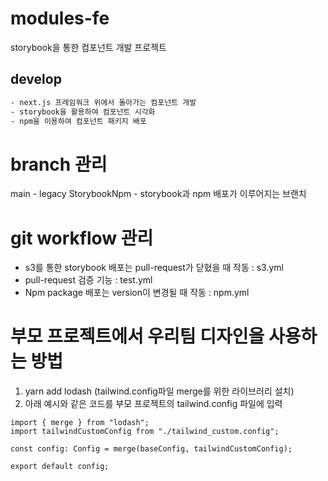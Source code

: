 # modules-fe

storybook을 통한 컴포넌트 개발 프로젝트

## develop

```bash
- next.js 프레임워크 위에서 돌아가는 컴포넌트 개발
- storybook을 활용하여 컴포넌트 시각화
- npm을 이용하여 컴포넌트 패키지 배포
```

# branch 관리

main - legacy
StorybookNpm - storybook과 npm 배포가 이루어지는 브랜치

# git workflow 관리

- s3를 통한 storybook 배포는 pull-request가 닫혔을 때 작동 : s3.yml
- pull-request 검증 기능 : test.yml
- Npm package 배포는 version이 변경될 때 작동 : npm.yml

# 부모 프로젝트에서 우리팀 디자인을 사용하는 방법
1. yarn add lodash (tailwind.config파일 merge를 위한 라이브러리 설치)
2. 아래 예시와 같은 코드를 부모 프로젝트의 tailwind.config 파일에 입력
   
```
import { merge } from "lodash";
import tailwindCustomConfig from "./tailwind_custom.config";

const config: Config = merge(baseConfig, tailwindCustomConfig);

export default config;
```
